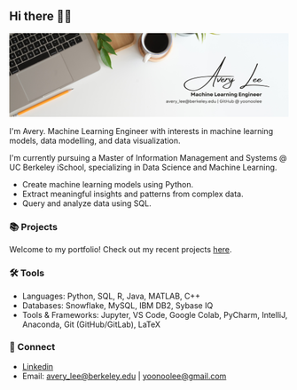 ## Hi there 👋🏻 
![Banner](./avery_lee_ml_banner.png)

I'm Avery. Machine Learning Engineer with interests in machine learning models, data modelling, and data visualization. 

I'm currently pursuing a Master of Information Management and Systems @ UC Berkeley iSchool, specializing in Data Science and Machine Learning. 

* Create machine learning models using Python.
* Extract meaningful insights and patterns from complex data. 
* Query and analyze data using SQL.
  
### 📚 Projects

Welcome to my portfolio! Check out my recent projects [here](https://github.com/yoonoolee/portfolio/blob/main/README.md).

### ️🛠️ Tools

* Languages: Python, SQL, R, Java, MATLAB, C++ 
* Databases: Snowflake, MySQL, IBM DB2, Sybase IQ
* Tools & Frameworks: Jupyter, VS Code, Google Colab, PyCharm, IntelliJ, Anaconda, Git (GitHub/GitLab), LaTeX

### 💬 Connect 

* [Linkedin](https://www.linkedin.com/in/averyaverylee/)
* Email: avery_lee@berkeley.edu | yoonoolee@gmail.com

